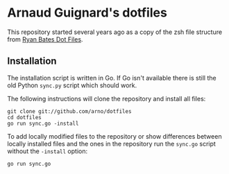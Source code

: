 # Arnaud Guignard's dotfiles

This repository started several years ago as a copy of the zsh file structure
from [Ryan Bates Dot Files](http://github.com/ryanb/dotfiles/tree/master).

## Installation

The installation script is written in Go. If Go isn't available there is still
the old Python `sync.py` script which should work.

The following instructions will clone the repository and install all files:

	git clone git://github.com/arno/dotfiles
	cd dotfiles
	go run sync.go -install

To add locally modified files to the repository or show differences between
locally installed files and the ones in the repository run the `sync.go` script
without the `-install` option:

	go run sync.go
